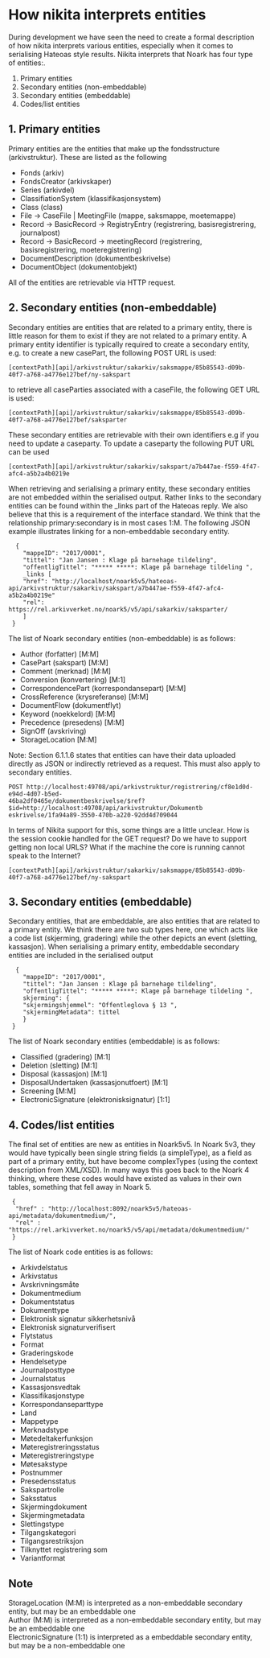 # How nikita interprets entities  
During development we have seen the need to create a formal description of how nikita interprets various entities,
  especially when it comes to serialising Hateoas style results. Nikita interprets that Noark has four type of entities:.

1. Primary entities
2. Secondary entities (non-embeddable)
3. Secondary entities (embeddable)
4. Codes/list entities

## 1. Primary entities
Primary entities are the entities that make up the fondsstructure (arkivstruktur). These are listed as the following
 * Fonds (arkiv)
 * FondsCreator (arkivskaper)
 * Series (arkivdel)
 * ClassifiationSystem (klassifikasjonsystem)
 * Class (class)
 * File -> CaseFile | MeetingFile (mappe, saksmappe, moetemappe)
 * Record -> BasicRecord -> RegistryEntry (registrering, basisregistrering, journalpost)
 * Record -> BasicRecord -> meetingRecord (registrering, basisregistrering, moeteregistrering)
 * DocumentDescription (dokumentbeskrivelse)
 * DocumentObject (dokumentobjekt)
 
 All of the entities are retrievable via HTTP request.
 
 ## 2. Secondary entities (non-embeddable)
  
  Secondary entities are entities that are related to a primary entity, there is little reason for them to exist 
  if they are not related to a primary entity. A primary entity identifier is typically required to create a secondary 
  entity, e.g. to create a new casePart, the following POST URL is used:
    
    [contextPath][api]/arkivstruktur/sakarkiv/saksmappe/85b85543-d09b-40f7-a768-a4776e127bef/ny-sakspart
   
  to retrieve all caseParties associated with a caseFile, the following GET URL is used:  
  
    [contextPath][api]/arkivstruktur/sakarkiv/saksmappe/85b85543-d09b-40f7-a768-a4776e127bef/saksparter
   
  These secondary entities are retrievable with their own identifiers e.g if you need to update a caseparty. To update 
  a caseparty the following PUT URL can be used
    
    [contextPath][api]/arkivstruktur/sakarkiv/sakspart/a7b447ae-f559-4f47-afc4-a5b2a4b0219e
    
  When retrieving and serialising a primary entity, these secondary entities are not embedded within the serialised 
  output. Rather links to the secondary entities can be found within the _links part of the Hateoas reply. We also
  believe that this is a requirement of the interface standard. We think that the relationship primary:secondary
  is in most cases 1:M. The following JSON example illustrates linking for a non-embeddable secondary entity.
 
  ```
    {
      "mappeID": "2017/0001",
      "tittel": "Jan Jansen : Klage på barnehage tildeling",
      "offentligTittel": "***** *****: Klage på barnehage tildeling ",
      _links [
      "href": "http://localhost/noark5v5/hateoas-api/arkivstruktur/sakarkiv/sakspart/a7b447ae-f559-4f47-afc4-a5b2a4b0219e"
      "rel": https://rel.arkivverket.no/noark5/v5/api/sakarkiv/saksparter/
      ]
   }
  ```
  
  The list of Noark secondary entities (non-embeddable) is as follows:
  
  * Author (forfatter) [M:M]
  * CasePart (sakspart) [M:M]
  * Comment (merknad) [M:M]
  * Conversion (konvertering) [M:1] 
  * CorrespondencePart (korrespondansepart) [M:M]
  * CrossReference  (krysreferanse) [M:M]
  * DocumentFlow (dokumentflyt)
  * Keyword (noekkelord) [M:M]
  * Precedence (presedens) [M:M]
  * SignOff (avskriving)
  * StorageLocation [M:M]
 
 Note: Section 6.1.1.6 states that entities can have their data uploaded directly as JSON or indirectly retrieved as a 
   request. This must also apply to secondary entities.
 
    POST http://localhost:49708/api/arkivstruktur/registrering/cf8e1d0d-e94d-4d07-b5ed-
    46ba2df0465e/dokumentbeskrivelse/$ref?$id=http://localhost:49708/api/arkivstruktur/Dokumentb
    eskrivelse/1fa94a89-3550-470b-a220-92dd4d709044
  
 In terms of Nikita support for this, some things are a little unclear. How is the session cookie handled for the GET 
  request? Do we have to support getting non local URLS? What if the machine the core is running cannot speak 
  to the Internet?
    
    [contextPath][api]/arkivstruktur/sakarkiv/saksmappe/85b85543-d09b-40f7-a768-a4776e127bef/ny-sakspart
 
 ## 3. Secondary entities (embeddable)
 
 Secondary entities, that are embeddable, are also entities that are related to a primary entity. We think there are 
 two sub types here, one which acts like a code list (skjerming, gradering) while the other depicts an event (sletting,
   kassasjon).  When serialising a primary entity, embeddable secondary entities are included in the serialised output 

```
  {
    "mappeID": "2017/0001",
    "tittel": "Jan Jansen : Klage på barnehage tildeling",
    "offentligTittel": "***** *****: Klage på barnehage tildeling ",
    skjerming": {
    "skjermingshjemmel": "Offentleglova § 13 ",
    "skjermingMetadata": tittel
    }
 }
```
  
  The list of Noark secondary entities (embeddable) is as follows:
  * Classified (gradering) [M:1]
  * Deletion (sletting) [M:1]
  * Disposal (kassasjon) [M:1]
  * DisposalUndertaken (kassasjonutfoert) [M:1]
  * Screening [M:M]
  * ElectronicSignature (elektronisksignatur) [1:1]
 
 ## 4. Codes/list entities
 The final set of entities are new as entities in Noark5v5. In Noark 5v3, they would have typically been single string 
 fields (a simpleType), as a field as part of a primary entity, but have become complexTypes (using the context 
 description from XML/XSD). In many ways this goes back to the Noark 4 thinking, where these codes would have existed 
 as values in their own tables, something that fell away in Noark 5. 
    
  ```
   {
    "href" : "http://localhost:8092/noark5v5/hateoas-api/metadata/dokumentmedium/",
    "rel" : "https://rel.arkivverket.no/noark5/v5/api/metadata/dokumentmedium/"
   }
  ```  
  The list of Noark code entities is as follows:
 * Arkivdelstatus
 * Arkivstatus
 * Avskrivningsmåte
 * Dokumentmedium
 * Dokumentstatus
 * Dokumenttype
 * Elektronisk signatur sikkerhetsnivå
 * Elektronisk signaturverifisert
 * Flytstatus
 * Format
 * Graderingskode
 * Hendelsetype
 * Journalposttype
 * Journalstatus
 * Kassasjonsvedtak
 * Klassifikasjonstype
 * Korrespondanseparttype
 * Land
 * Mappetype
 * Merknadstype
 * Møtedeltakerfunksjon
 * Møteregistreringsstatus
 * Møteregistreringstype
 * Møtesakstype
 * Postnummer
 * Presedensstatus
 * Sakspartrolle
 * Saksstatus
 * Skjermingdokument
 * Skjermingmetadata
 * Slettingstype
 * Tilgangskategori
 * Tilgangsrestriksjon
 * Tilknyttet registrering som
 * Variantformat
 
 
 ## Note   
  StorageLocation (M:M) is interpreted as a non-embeddable secondary entity, but may be an embeddable one  
  Author (M:M) is interpreted as a non-embeddable secondary entity, but may be an embeddable one  
  ElectronicSignature (1:1) is interpreted as a embeddable secondary entity, but may be a non-embeddable one
